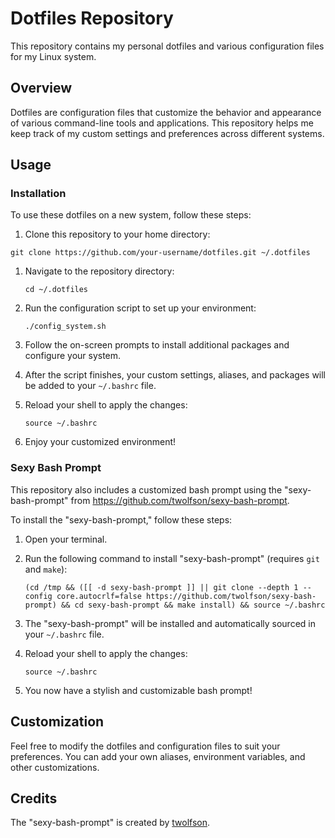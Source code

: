 # Dotfiles Repository

This repository contains my personal dotfiles and various configuration files for my Linux system.

## Overview

Dotfiles are configuration files that customize the behavior and appearance of various command-line tools and applications. This repository helps me keep track of my custom settings and preferences across different systems.

## Usage

### Installation

To use these dotfiles on a new system, follow these steps:

1. Clone this repository to your home directory:

```
git clone https://github.com/your-username/dotfiles.git ~/.dotfiles   
```

1. Navigate to the repository directory:

   ```
   cd ~/.dotfiles
   ```

2. Run the configuration script to set up your environment:

   ```
   ./config_system.sh
   ```

3. Follow the on-screen prompts to install additional packages and configure your system.

4. After the script finishes, your custom settings, aliases, and packages will be added to your `~/.bashrc` file.

5. Reload your shell to apply the changes:

   ```
   source ~/.bashrc
   ```

6. Enjoy your customized environment!

### Sexy Bash Prompt

This repository also includes a customized bash prompt using the "sexy-bash-prompt" from https://github.com/twolfson/sexy-bash-prompt.

To install the "sexy-bash-prompt," follow these steps:

1. Open your terminal.

2. Run the following command to install "sexy-bash-prompt" (requires `git` and `make`):

   ```
   (cd /tmp && ([[ -d sexy-bash-prompt ]] || git clone --depth 1 --config core.autocrlf=false https://github.com/twolfson/sexy-bash-prompt) && cd sexy-bash-prompt && make install) && source ~/.bashrc
   ```

3. The "sexy-bash-prompt" will be installed and automatically sourced in your `~/.bashrc` file.

4. Reload your shell to apply the changes:

   ```
   source ~/.bashrc
   ```

5. You now have a stylish and customizable bash prompt!

## Customization

Feel free to modify the dotfiles and configuration files to suit your preferences. You can add your own aliases, environment variables, and other customizations.

## Credits

The "sexy-bash-prompt" is created by [twolfson](https://github.com/twolfson).
